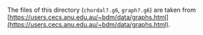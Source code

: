 The files of this directory (`chordal?.g6`, `graph?.g6`) are taken from [https://users.cecs.anu.edu.au/~bdm/data/graphs.html](https://users.cecs.anu.edu.au/~bdm/data/graphs.html).